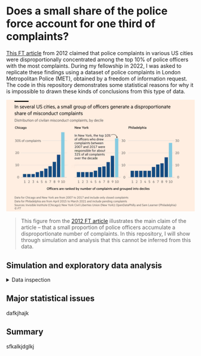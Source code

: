 # Does a small share of the police force account for one third of complaints?

[This FT article](https://www.ft.com/content/141182fc-7727-4af8-a555-5418fa46d09e) from 2012 claimed that police complaints in various US cities were disproportionally concentrated among the top 10% of police officers with the most complaints. During my fellowship in 2022, I was asked to replicate these findings using a dataset of police complaints in London Metropolitan Police (MET), obtained by a freedom of information request. The code in this repository demonstrates some statistical reasons for why it is impossible to drawn these kinds of conclusions from this type of data.

![](figures/FT_2021.png)
> This figure from the [2012 FT article](https://www.ft.com/content/141182fc-7727-4af8-a555-5418fa46d09e) illustrates the main claim of the article – that a small proportion of police officers accumulate a disproportionate number of complaints. In this repository, I will show through simulation and analysis that this cannot be inferred from this data.

## Simulation and exploratory data analysis

<details>
<summary>Data inspection</summary>
<br>

Firstly, as a sanity check, we will simply visualise the data to ensure there are no issues that stand out. The function `inspect_data` in `utils.py` orders the officers based on how many complaints they received. After simply plotting each officer's total number of complaints, we can see that there is a very unrealistic outlier with over 8000 complaints over the past 5 years. This means subject 122060 was, on average, receiving 4 complaints per day for the past 5 years – which seems impossible. The second most complained officer ID is called 'Organisational', which is unlikely to refer to a single officer. We will therefore exclude these officer IDs from the rest of the analysis.

![](figures/data_inspection.png)

</details>





## Major statistical issues

dafkjhajk

## Summary

sfkalkjdglkj
